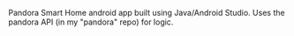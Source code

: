 Pandora Smart Home android app built using Java/Android Studio. Uses the pandora API (in my "pandora" repo) for logic. 